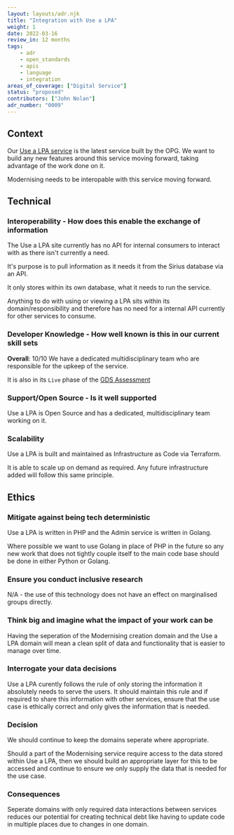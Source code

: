 ```yaml
---
layout: layouts/adr.njk
title: "Integration with Use a LPA"
weight: 1
date: 2022-03-16
review_in: 12 months
tags:  
    - adr
    - open_standards
    - apis
    - language
    - integration
areas_of_coverage: ["Digital Service"]
status: "proposed"
contributors: ["John Nolan"]
adr_number: "0009"
---
```


## Context

Our [Use a LPA service](https://use-lasting-power-of-attorney.service.gov.uk/home) is the latest service built by the OPG. We want to build any new features around this service moving forward, taking advantage of the work done on it.

Modernising needs to be interopable with this service moving forward.

## Technical

### Interoperability - How does this enable the exchange of information

The Use a LPA site currently has no API for internal consumers to interact with as there isn't currently a need.

It's purpose is to pull information as it needs it from the Sirius database via an API.

It only stores within its own database, what it needs to run the service.

Anything to do with using or viewing a LPA sits within its domain/responsibility and therefore has no need for a internal API currently for other services to consume.

### Developer Knowledge - How well known is this in our current skill sets

**Overall**: 10/10
We have a dedicated multidisciplinary team who are responsible for the upkeep of the service.

It is also in its `Live` phase of the [GDS Assessment](https://www.gov.uk/service-manual/agile-delivery/how-the-live-phase-works)

### Support/Open Source - Is it well supported

Use a LPA is Open Source and has a dedicated, multidisciplinary team working on it.

### Scalability

Use a LPA is built and maintained as Infrastructure as Code via Terraform.

It is able to scale up on demand as required. Any future infrastructure added will follow this same principle.

## Ethics

### Mitigate against being tech deterministic

Use a LPA is written in PHP and the Admin service is written in Golang.

Where possible we want to use Golang in place of PHP in the future so any new work that does not tightly couple itself to the main code base should be done in either Python or Golang.

### Ensure you conduct inclusive research

N/A - the use of this technology does not have an effect on marginalised groups directly.

### Think big and imagine what the impact of your work can be

Having the seperation of the Modernising creation domain and the Use a LPA domain will mean a clean split of data and functionality that is easier to manage over time.

### Interrogate your data decisions

Use a LPA curently follows the rule of only storing the information it absolutely needs to serve the users. It should maintain this rule and if required to share this information with other services, ensure that the use case is ethically correct and only gives the information that is needed.

### Decision

We should continue to keep the domains seperate where appropriate.

Should a part of the Modernising service require access to the data stored within Use a LPA, then we should build an appropriate layer for this to be accessed and continue to ensure we only supply the data that is needed for the use case.

### Consequences

 Seperate domains with only required data interactions between services reduces our potential for creating technical debt like having to update code in multiple places due to changes in one domain.
